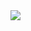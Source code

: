 <!--# jb44042.github.io-->
<html>
  <head>
  </head>
  
  <body>
    <div style="display: block; width: 100%; height: 100px; overflow: hidden;">
      <img src="https://i.ibb.co/SdNx69N/IMG-0925.jpg">
    </div>
  </body>
</html>
